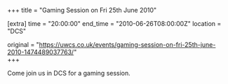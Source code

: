 +++
title = "Gaming Session on Fri 25th June 2010"

[extra]
time = "20:00:00"
end_time = "2010-06-26T08:00:00Z"
location = "DCS"

original = "https://uwcs.co.uk/events/gaming-session-on-fri-25th-june-2010-1474489037763/"    
+++

Come join us in DCS for a gaming session.


